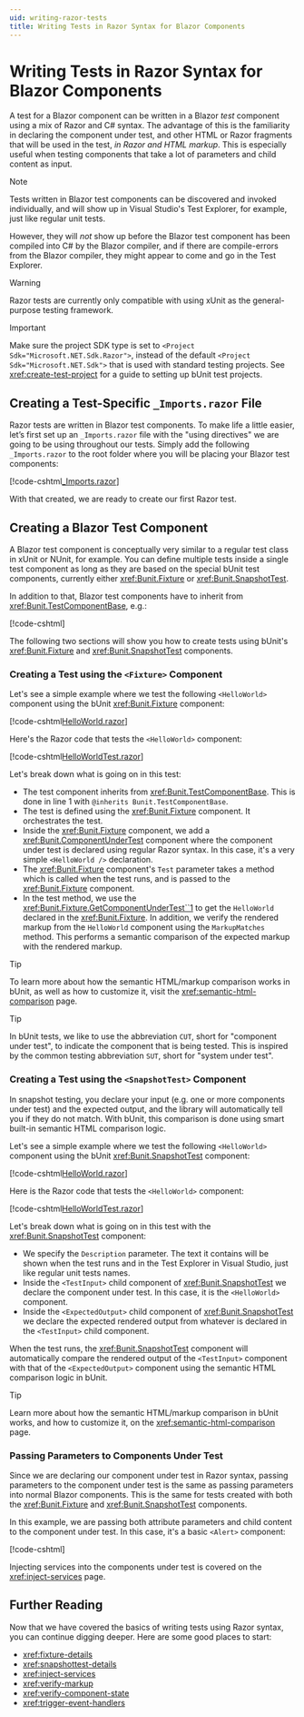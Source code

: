 ```yaml
---
uid: writing-razor-tests
title: Writing Tests in Razor Syntax for Blazor Components
---
```


# Writing Tests in Razor Syntax for Blazor Components

A test for a Blazor component can be written in a Blazor _test_ component using a mix of Razor and C# syntax. The advantage of this is the familiarity in declaring the component under test, and other HTML or Razor fragments that will be used in the test, _in Razor and HTML markup_. This is especially useful when testing components that take a lot of parameters and child content as input.

> [!NOTE]
> Tests written in Blazor test components can be discovered and invoked individually, and will show up in Visual Studio's Test Explorer, for example, just like regular unit tests. 
> 
> However, they will _not_ show up before the Blazor test component has been compiled into C# by the Blazor compiler, and if there are compile-errors from the Blazor compiler, they might appear to come and go in the Test Explorer.

> [!WARNING]
> Razor tests are currently only compatible with using xUnit as the general-purpose testing framework.

> [!IMPORTANT]
> Make sure the project SDK type is set to `<Project Sdk="Microsoft.NET.Sdk.Razor">`, instead of the default `<Project Sdk="Microsoft.NET.Sdk">` that is used with standard testing projects. See <xref:create-test-project> for a guide to setting up bUnit test projects.

## Creating a Test-Specific `_Imports.razor` File

Razor tests are written in Blazor test components. To make life a little easier, let’s first set up an `_Imports.razor` file with the "using directives" we are going to be using throughout our tests. Simply add the following `_Imports.razor` to the root folder where you will be placing your Blazor test components:

[!code-cshtml[_Imports.razor](../../../samples/tests/razor/_Imports.razor#L4-)]

With that created, we are ready to create our first Razor test.

## Creating a Blazor Test Component

A Blazor test component is conceptually very similar to a regular test class in xUnit or NUnit, for example. You can define multiple tests inside a single test component as long as they are based on the special bUnit test components, currently either <xref:Bunit.Fixture> or <xref:Bunit.SnapshotTest>. 

In addition to that, Blazor test components have to inherit from <xref:Bunit.TestComponentBase>, e.g.:

[!code-cshtml[](../../../samples/tests/razor/HelloWorldTest.razor#L1)]

The following two sections will show you how to create tests using bUnit's <xref:Bunit.Fixture> and <xref:Bunit.SnapshotTest> components.

### Creating a Test using the `<Fixture>` Component

Let's see a simple example where we test the following `<HelloWorld>` component using the bUnit <xref:Bunit.Fixture> component:

[!code-cshtml[HelloWorld.razor](../../../samples/components/HelloWorld.razor)]

Here's the Razor code that tests the `<HelloWorld>` component:

[!code-cshtml[HelloWorldTest.razor](../../../samples/tests/razor/HelloWorldTest.razor#L1-L19)]

Let's break down what is going on in this test:

- The test component inherits from <xref:Bunit.TestComponentBase>. This is done in line 1 with `@inherits Bunit.TestComponentBase`.
- The test is defined using the <xref:Bunit.Fixture> component. It orchestrates the test.
- Inside the <xref:Bunit.Fixture> component, we add a <xref:Bunit.ComponentUnderTest> component where the component under test is declared using regular Razor syntax. In this case, it's a very simple `<HelloWorld />` declaration.
- The <xref:Bunit.Fixture> component's `Test` parameter takes a method which is called when the test runs, and is passed  to the <xref:Bunit.Fixture> component.
- In the test method, we use the <xref:Bunit.Fixture.GetComponentUnderTest``1> to get the `HelloWorld` declared in the <xref:Bunit.Fixture>. In addition, we verify the rendered markup from the `HelloWorld` component using the `MarkupMatches` method. This performs a semantic comparison of the expected markup with the rendered markup.

> [!TIP]
> To learn more about how the semantic HTML/markup comparison works in bUnit, as well as how to customize it, visit the <xref:semantic-html-comparison> page.

> [!TIP]
> In bUnit tests, we like to use the abbreviation `CUT`, short for "component under test", to indicate the component that is being tested. This is inspired by the common testing abbreviation `SUT`, short for "system under test".  

### Creating a Test using the `<SnapshotTest>` Component

In snapshot testing, you declare your input (e.g. one or more components under test) and the expected output, and the library will automatically tell you if they do not match. With bUnit, this comparison is done using smart built-in semantic HTML comparison logic.

Let's see a simple example where we test the following `<HelloWorld>` component using the bUnit <xref:Bunit.SnapshotTest> component:

[!code-cshtml[HelloWorld.razor](../../../samples/components/HelloWorld.razor)]

Here is the Razor code that tests the `<HelloWorld>` component:

[!code-cshtml[HelloWorldTest.razor](../../../samples/tests/razor/HelloWorldTest.razor?range=1-2,21-28)]

Let's break down what is going on in this test with the <xref:Bunit.SnapshotTest> component:

- We specify the `Description` parameter. The text it contains will be shown when the test runs and in the Test Explorer in Visual Studio, just like regular unit tests names.
- Inside the `<TestInput>` child component of <xref:Bunit.SnapshotTest> we declare the component under test. In this case, it is the `<HelloWorld>` component.
- Inside the `<ExpectedOutput>` child component of <xref:Bunit.SnapshotTest> we declare the expected rendered output from whatever is declared in the `<TestInput>` child component.

When the test runs, the <xref:Bunit.SnapshotTest> component will automatically compare the rendered output of the `<TestInput>` component with that of the `<ExpectedOutput>` component using the semantic HTML comparison logic in bUnit.

> [!TIP]
> Learn more about how the semantic HTML/markup comparison in bUnit works, and how to customize it, on the <xref:semantic-html-comparison> page.

### Passing Parameters to Components Under Test

Since we are declaring our component under test in Razor syntax, passing parameters to the component under test is the same as passing parameters into normal Blazor components. This is the same for tests created with both the <xref:Bunit.Fixture> and <xref:Bunit.SnapshotTest> components.

In this example, we are passing both attribute parameters and child content to the component under test. In this case, it's a basic `<Alert>` component:

[!code-cshtml[](../../../samples/tests/razor/PassingParametersToComponents.razor)]

Injecting services into the components under test is covered on the <xref:inject-services> page.

## Further Reading

Now that we have covered the basics of writing tests using Razor syntax, you can continue digging deeper. Here are some good places to start:

- <xref:fixture-details>
- <xref:snapshottest-details>
- <xref:inject-services>
- <xref:verify-markup>
- <xref:verify-component-state>
- <xref:trigger-event-handlers>
